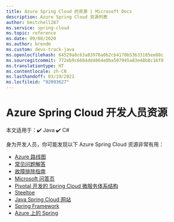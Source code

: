 ```yaml
---
title: Azure Spring Cloud 的资源 | Microsoft Docs
description: Azure Spring Cloud 资源列表
author: bmitchell287
ms.service: spring-cloud
ms.topic: reference
ms.date: 09/08/2020
ms.author: brendm
ms.custom: devx-track-java
ms.openlocfilehash: 64529a8c63a83976a0b2cb4170b53633185ee88c
ms.sourcegitcommit: 772eb9c6684dd4864e0ba507945a83e48b8c16f0
ms.translationtype: HT
ms.contentlocale: zh-CN
ms.lasthandoff: 03/19/2021
ms.locfileid: "92093627"
---
```

# <a name="azure-spring-cloud-developer-resources"></a>Azure Spring Cloud 开发人员资源

本文适用于：✔️ Java ✔️ C#

身为开发人员，你可能发现以下 Azure Spring Cloud 资源非常有用：

* [Azure 路线图](https://azure.microsoft.com/updates)
* [常见问题解答](spring-cloud-faq.md)
* [故障排除指南](spring-cloud-troubleshoot.md)
* [Microsoft 问答页](/answers/topics/azure-spring-cloud.html)
* [Pivotal 开发的 Spring Cloud 微服务体系结构](https://docs.pivotal.io/spring-cloud-services/1-5/common/index.html)
* [Steeltoe](https://steeltoe.io/)
* [Java Spring Cloud 网站](https://spring.io/)
* [Spring Framework](https://cloud.spring.io/spring-cloud-azure/)
* [Azure 上的 Spring](/azure/developer/java/spring-framework/)